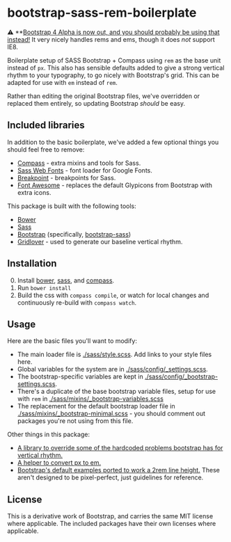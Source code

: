 # bootstrap-sass-rem-boilerplate

:warning: **[Bootstrap 4 Alpha is now out, and you should probably be using that instead!](http://blog.getbootstrap.com/2015/08/19/bootstrap-4-alpha/) It very nicely handles rems and ems, though it does *not* support IE8.

Boilerplate setup of SASS Bootstrap + Compass using `rem` as the base unit instead of `px`.  This also has sensible defaults added to give a strong vertical rhythm to your typography, to go nicely with Bootstrap's grid.  This can be adapted for use with `em` instead of `rem`.

Rather than editing the original Bootstrap files, we've overridden or replaced them entirely, so updating Bootstrap *should* be easy.

## Included libraries

In addition to the basic boilerplate, we've added a few optional things you should feel free to remove:

* [Compass](http://compass-style.org/) - extra mixins and tools for Sass.
* [Sass Web Fonts](https://github.com/penman/Sass-Web-Fonts) - font loader for Google Fonts.
* [Breakpoint](https://github.com/at-import/breakpoint) - breakpoints for Sass.
* [Font Awesome](http://fortawesome.github.io/Font-Awesome/) - replaces the default Glypicons from Bootstrap with extra icons.

This package is built with the following tools:

* [Bower](http://bower.io/)
* [Sass](http://sass-lang.com/)
* [Bootstrap](http://getbootstrap.com/) (specifically, [bootstrap-sass](https://github.com/twbs/bootstrap-sass))
* [Gridlover](http://www.gridlover.net/app/) - used to generate our baseline vertical rhythm.


## Installation

0. Install [bower](http://bower.io/#install-bower), [sass](http://sass-lang.com/install), and [compass](http://compass-style.org/install/).
1. Run `bower install`
2. Build the css with `compass compile`, or watch for local changes and continuously re-build with `compass watch`.

## Usage

Here are the basic files you'll want to modify:

* The main loader file is [./sass/style.scss](./sass/style.scss).  Add links to your style files here.
* Global variables for the system are in [./sass/config/_settings.scss](./sass/config/_settings.scss).
* The bootstrap-specific variables are kept in [./sass/config/_bootstrap-settings.scss](./sass/config/_bootstrap-settings.scss).
* There's a duplicate of the base bootstrap variable files, setup for use with `rem` in [./sass/mixins/_bootstrap-variables.scss](./sass/mixins/_bootstrap-variables.scss)
* The replacement for the default bootstrap loader file in [./sass/mixins/_bootstrap-minimal.scss](./sass/mixins/_bootstrap-minimal.scss) - you should comment out packages you're not using from this file.

Other things in this package:

* [A library to override some of the hardcoded problems bootstrap has for vertical rhythm.](./sass/mixins/_bootstrap-overrides.scss)
* [A helper to convert px to em.](./sass/mixins/_em.scss)
* [Bootstrap's default examples ported to work a 2rem line height.](./examples/)  These aren't designed to be pixel-perfect, just guidelines for reference.

## License

This is a derivative work of Bootstrap, and carries the same MIT license where applicable.   The included packages have their own licenses where applicable.
